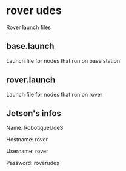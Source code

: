 # rover udes

Rover launch files

## base.launch
Launch file for nodes that run on base station

## rover.launch
Launch file for nodes that run on rover

## Jetson's infos
Name: RobotiqueUdeS
>
Hostname: rover
>
Username: rover
>
Password: roverudes
